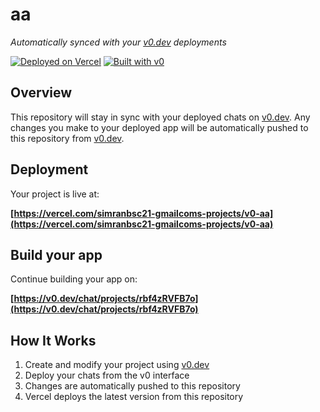 # aa

*Automatically synced with your [v0.dev](https://v0.dev) deployments*

[![Deployed on Vercel](https://img.shields.io/badge/Deployed%20on-Vercel-black?style=for-the-badge&logo=vercel)](https://vercel.com/simranbsc21-gmailcoms-projects/v0-aa)
[![Built with v0](https://img.shields.io/badge/Built%20with-v0.dev-black?style=for-the-badge)](https://v0.dev/chat/projects/rbf4zRVFB7o)

## Overview

This repository will stay in sync with your deployed chats on [v0.dev](https://v0.dev).
Any changes you make to your deployed app will be automatically pushed to this repository from [v0.dev](https://v0.dev).

## Deployment

Your project is live at:

**[https://vercel.com/simranbsc21-gmailcoms-projects/v0-aa](https://vercel.com/simranbsc21-gmailcoms-projects/v0-aa)**

## Build your app

Continue building your app on:

**[https://v0.dev/chat/projects/rbf4zRVFB7o](https://v0.dev/chat/projects/rbf4zRVFB7o)**

## How It Works

1. Create and modify your project using [v0.dev](https://v0.dev)
2. Deploy your chats from the v0 interface
3. Changes are automatically pushed to this repository
4. Vercel deploys the latest version from this repository